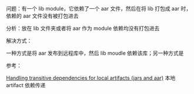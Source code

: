 

问题：有一个 lib module，它依赖了一个 aar 文件，然后在将 lib 打包成 aar 时，依赖的 aar 文件没有被打包进去

分析：放在 lib 文件夹或者将 aar 作为 module 依赖均没有打包进去

解决方式：

一种方式是将 aar 发布到远程库中，然后 lib moudle 依赖该库；另一种方式是







参考：

[Handling transitive dependencies for local artifacts (jars and aar)](http://tools.android.com/tech-docs/new-build-system/tips#TOC-Handling-transitive-dependencies-for-local-artifacts-jars-and-aar-) 本地 artifact 依赖传递